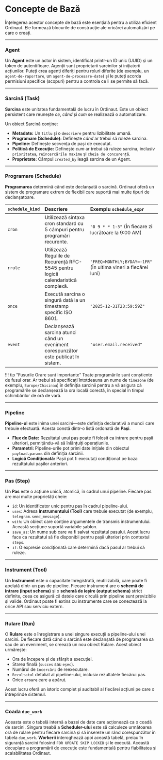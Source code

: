 # Concepte de Bază

Înțelegerea acestor concepte de bază este esențială pentru a utiliza eficient Ordinaut. Ele formează blocurile de construcție ale oricărei automatizări pe care o creați.

---

### Agent

Un **Agent** este un actor în sistem, identificat printr-un ID unic (UUID) și un token de autentificare. Agenții sunt proprietarii sarcinilor și inițiatorii acțiunilor. Puteți crea agenți diferiți pentru roluri diferite (de exemplu, un `agent-de-raportare`, un `agent-de-procesare-date`) și le puteți acorda permisiuni specifice (scopuri) pentru a controla ce li se permite să facă.

---

### Sarcină (Task)

**Sarcina** este unitatea fundamentală de lucru în Ordinaut. Este un obiect persistent care reunește *ce*, *când* și *cum* se realizează o automatizare.

Un obiect Sarcină conține:
- **Metadate:** Un `titlu` și o `descriere` pentru lizibilitate umană.
- **Programare (Schedule):** Definește *când* ar trebui să ruleze sarcina.
- **Pipeline:** Definește secvența de pași de executat.
- **Politică de Execuție:** Definește *cum* ar trebui să ruleze sarcina, inclusiv `prioritatea`, `reîncercările maxime` și `cheia de concurență`.
- **Proprietate:** Câmpul `created_by` leagă sarcina de un Agent.

---

### Programare (Schedule)

**Programarea** determină când este declanșată o sarcină. Ordinaut oferă un sistem de programare extrem de flexibil care suportă mai multe tipuri de declanșatoare.

| `schedule_kind` | Descriere                                                                                             | Exemplu `schedule_expr`                                     |
|:----------------|:--------------------------------------------------------------------------------------------------------|:------------------------------------------------------------|
| `cron`          | Utilizează sintaxa cron standard cu 5 câmpuri pentru programări recurente.                               | `"0 9 * * 1-5"` (În fiecare zi lucrătoare la 9:00 AM)       |
| `rrule`         | Utilizează Regulile de Recurență RFC-5545 pentru logică calendaristică complexă.                          | `"FREQ=MONTHLY;BYDAY=-1FR"` (În ultima vineri a fiecărei luni) |
| `once`          | Execută sarcina o singură dată la un timestamp specific ISO 8601.                                        | `"2025-12-31T23:59:59Z"`                                  |
| `event`         | Declanșează sarcina atunci când un eveniment corespunzător este publicat în sistem.                       | `"user.email.received"`                                   |

!!! tip "Fusurile Orare sunt Importante"
    Toate programările sunt conștiente de fusul orar. Ar trebui să specificați întotdeauna un nume de `timezone` (de exemplu, `Europe/Chisinau`) în definiția sarcinii pentru a vă asigura că programările se declanșează la ora locală corectă, în special în timpul schimbărilor de oră de vară.

---

### Pipeline

**Pipeline-ul** este inima unei sarcini—este definiția declarativă a muncii care trebuie efectuată. Acesta constă dintr-o listă ordonată de **Pași**.

- **Flux de Date:** Rezultatul unui pas poate fi folosit ca intrare pentru pașii ulteriori, permițându-vă să înlănțuiți operațiunile.
- **Parametri:** Pipeline-urile pot primi date inițiale din obiectul `payload.params` din definiția sarcinii.
- **Logică Condiționată:** Pașii pot fi executați condiționat pe baza rezultatului pașilor anteriori.

---

### Pas (Step)

Un **Pas** este o acțiune unică, atomică, în cadrul unui pipeline. Fiecare pas are mai multe proprietăți cheie:

- `id`: Un identificator unic pentru pas în cadrul pipeline-ului.
- `uses`: Adresa **Instrumentului (Tool)** care trebuie executat (de exemplu, `telegram.send_message`).
- `with`: Un obiect care conține argumentele de transmis instrumentului. Această secțiune suportă variabile șablon.
- `save_as`: Un nume sub care va fi salvat rezultatul pasului. Acest lucru face ca rezultatul să fie disponibil pentru pașii ulteriori prin contextul `steps`.
- `if`: O expresie condiționată care determină dacă pasul ar trebui să ruleze.

---

### Instrument (Tool)

Un **Instrument** este o capacitate înregistrată, reutilizabilă, care poate fi apelată dintr-un pas de pipeline. Fiecare instrument are o **schemă de intrare (input schema)** și o **schemă de ieșire (output schema)** strict definite, ceea ce asigură că datele care circulă prin pipeline sunt previzibile și valide. Ordinaut poate fi extins cu instrumente care se conectează la orice API sau serviciu extern.

---

### Rulare (Run)

O **Rulare** este o înregistrare a unei singure execuții a pipeline-ului unei sarcini. De fiecare dată când o sarcină este declanșată de programarea sa sau de un eveniment, se creează un nou obiect Rulare. Acest obiect urmărește:

- Ora de începere și de sfârșit a execuției.
- Starea finală (`succes` sau `eșec`).
- Numărul de `încercări` de reexecutare.
- `Rezultatul` detaliat al pipeline-ului, inclusiv rezultatele fiecărui pas.
- Orice `eroare` care a apărut.

Acest lucru oferă un istoric complet și auditabil al fiecărei acțiuni pe care o întreprinde sistemul.

---

### Coada `due_work`

Aceasta este o tabelă internă a bazei de date care acționează ca o coadă de sarcini. Singura treabă a **Scheduler-ului** este să calculeze următoarea oră de rulare pentru fiecare sarcină și să insereze un rând corespunzător în tabela `due_work`. **Workerii** interoghează apoi această tabelă, preiau în siguranță sarcini folosind `FOR UPDATE SKIP LOCKED` și le execută. Această decuplare a programării de execuție este fundamentală pentru fiabilitatea și scalabilitatea Ordinaut.
